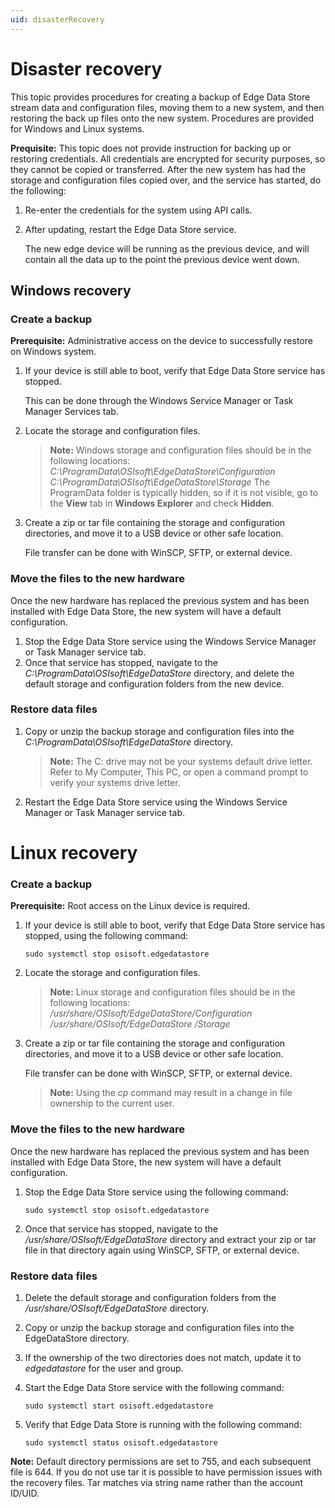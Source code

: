 ```yaml
---
uid: disasterRecovery
---
```


# Disaster recovery

This topic provides procedures for creating a backup of Edge Data Store stream data and configuration files, moving them to a new system, and then restoring the back up files onto the new system. Procedures are provided for Windows and Linux systems.
 
**Prequisite:**  This topic does not provide instruction for backing up or restoring credentials. All credentials are encrypted for security purposes, so they cannot be copied or transferred. After the new system has had the storage and configuration files copied over, and the service has started, do the following:

1. Re-enter the credentials for the system using API calls. 
2. After updating, restart the Edge Data Store service. 
	
	The new edge device will be running as the previous device, and will contain all the data up to the point the previous device went down.


## Windows recovery

### Create a backup

**Prerequisite:** Administrative access on the device to successfully restore on Windows system.

1. If your device is still able to boot, verify that Edge Data Store service has stopped. 
	
	This can be done through the Windows Service Manager or Task Manager Services tab.
2. Locate the storage and configuration files.

	> **Note:** Windows storage and configuration files should be in the following locations:
			  _C:\ProgramData\OSIsoft\EdgeDataStore\Configuration_
			  _C:\ProgramData\OSIsoft\EdgeDataStore\Storage_
			  The ProgramData folder is typically hidden, so if it is not visible, go to the **View** tab in **Windows Explorer** and check **Hidden**.

3. Create a zip or tar file containing the storage and configuration directories, and move it to a USB device or other safe location. 
	 
	 File transfer can be done with WinSCP, SFTP, or external device.

### Move the files to the new hardware

Once the new hardware has replaced the previous system and has been installed with Edge Data Store, the new system will have a default configuration. 

1. Stop the Edge Data Store service using the Windows Service Manager or Task Manager service tab.
2. Once that service has stopped, navigate to the _C:\ProgramData\OSIsoft\EdgeDataStore_ directory, and delete the default storage and configuration folders from the new device.

### Restore data files

1. Copy or unzip the backup storage and configuration files into the _C:\ProgramData\OSIsoft\EdgeDataStore_ directory.

	> **Note:** The C: drive may not be your systems default drive letter. Refer to My Computer, This PC, or open a command prompt to verify your systems drive letter.

2. Restart the Edge Data Store service using the Windows Service Manager or Task Manager service tab.


# Linux recovery

### Create a backup

**Prerequisite:** Root access on the Linux device is required.

1. If your device is still able to boot, verify that Edge Data Store service has stopped, using the following command: 

	  ```
	  sudo systemctl stop osisoft.edgedatastore
	  ```

2. Locate the storage and configuration files.

	> **Note:** Linux storage and configuration files should be in the following locations:
			_/usr/share/OSIsoft/EdgeDataStore/Configuration_
			_/usr/share/OSIsoft/EdgeDataStore /Storage_

3. Create a zip or tar file containing the storage and configuration directories, and move it to a USB device or other safe location. 

	File transfer can be done with WinSCP, SFTP, or external device.

	> **Note:** Using the _cp_ command may result in a change in file ownership to the current user. 

### Move the files to the new hardware

Once the new hardware has replaced the previous system and has been installed with Edge Data Store, the new system will have a default configuration. 

1. Stop the Edge Data Store service using the following command:

	  ```
	  sudo systemctl stop osisoft.edgedatastore
	  ```

2. Once that service has stopped, navigate to the _/usr/share/OSIsoft/EdgeDataStore_ directory and extract your zip or tar file in that directory again using WinSCP, SFTP, or external device.

### Restore data files

1. Delete the default storage and configuration folders from the _/usr/share/OSIsoft/EdgeDataStore_ directory.
2. Copy or unzip the backup storage and configuration files into the EdgeDataStore directory.
3. If the ownership of the two directories does not match, update it to _edgedatastore_ for the user and group. 
4. Start the Edge Data Store service with the following command:

	  ```
	  sudo systemctl start osisoft.edgedatastore
	  ```

5. Verify that Edge Data Store is running with the following command:

	  ```
	  sudo systemctl status osisoft.edgedatastore
	  ```

  **Note:** Default directory permissions are set to 755, and each subsequent file is 644. If you do not use tar it is possible to have permission issues with the recovery files. Tar matches via string name rather than the account ID/UID.
